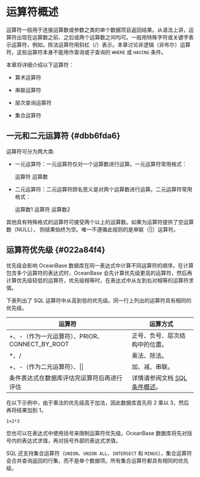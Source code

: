 运算符概述 
==========================



运算符一般用于连接运算数或参数之类的单个数据项且返回结果。从语法上讲，运算符出现在运算数之前、之后或两个运算数之间均可。一般用特殊字符或关键字表示运算符，例如，除法运算符用斜杠（/）表示。本章讨论非逻辑（非布尔）运算符，这些运算符本身不能用作查询或子查询的 `WHERE` 或 `HAVING` 条件。

本章将详细介绍以下运算符：

* 算术运算符

  

* 串联运算符

  

* 层次查询运算符

  

* 集合运算符

  




一元和二元运算符 {#dbb6fda6}
--------------------

运算符可分为两大类:

* 一元运算符：一元运算符仅对一个运算数进行运算。一元运算符常用格式：

  




    运算符 运算数



* 二元运算符：二元运算符顾名思义是对两个运算数进行运算。二元运算符常用格式：

  




    运算数1 运算符 运算数2



其他具有特殊格式的运算符可接受两个以上的运算数。如果为运算符提供了空运算数（NULL）， 则结果始终为空。唯一不遵循此规则的是串联（\|\|）运算符。

运算符优先级 {#022a84f4}
------------------

优先级会影响 OceanBase 数据库在同一表达式中计算不同运算符的顺序。在计算包含多个运算符的表达式时，OceanBase 会先计算优先级更高的运算符，然后再计算优先级较低的运算符，优先级相等时，在表达式中从左到右对相等的运算符求值。

下表列出了 SQL 运算符中从高到低的优先级。同一行上列出的运算符具有相同的优先级。


|                运算符                 |                               运算方式                               |
|------------------------------------|------------------------------------------------------------------|
| +、-（作为一元运算符）、PRIOR、CONNECT_BY_ROOT | 正号、负号、层次结构中的位置。                                                  |
| \*、/                               | 乘法、除法。                                                           |
| +、-（作为二元运算符）、\|\|                  | 加、减、串联。                                                          |
| 条件表达式在数据库评估完运算符后再进行评估              | 详情请参阅文档 [SQL 条件概述](t1988708.html#topic-1988708)。 |



在以下示例中，由于乘法的优先级高于加法，因此数据库首先将 2 乘以 3，然后再将结果加到 1。

    1+2*3



您也可以在表达式中使用括号来限制运算符优先级。OceanBase 数据库将先对括号内的表达式求值，再对括号外部的表达式求值。

SQL 还支持集合运算符（`UNION`、`UNION ALL`、`INTERSECT` 和 `MINUS`），集合运算符会合并查询返回的行集，而不是单个数据项。所有集合运算符都具有相同的优先级。
